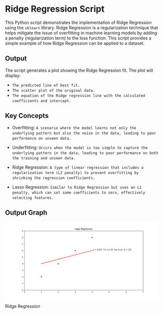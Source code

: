 # Ridge Regression Script

This Python script demonstrates the implementation of Ridge Regression using the `sklearn` library. Ridge Regression is a regularization technique that helps mitigate the issue of overfitting in machine learning models by adding a penalty (regularization term) to the loss function. This script provides a simple example of how Ridge Regression can be applied to a dataset.

## Output

The script generates a plot showing the Ridge Regression fit. The plot will display:

- `The predicted line of best fit.`
- `The scatter plot of the original data.`
- `The equation of the Ridge regression line with the calculated coefficients and intercept.`

## Key Concepts

- Overfitting: `A scenario where the model learns not only the underlying pattern but also the noise in the data, leading to poor performance on unseen data.`

- Underfitting: `Occurs when the model is too simple to capture the underlying pattern in the data, leading to poor performance on both the training and unseen data.`

- Ridge Regression: `A type of linear regression that includes a regularization term (L2 penalty) to prevent overfitting by shrinking the regression coefficients.`

- Lasso Regression: `Similar to Ridge Regression but uses an L1 penalty, which can set some coefficients to zero, effectively selecting features.`

## Output Graph

![Image Alt Text](./Figure_1.png)

Ridge Regression